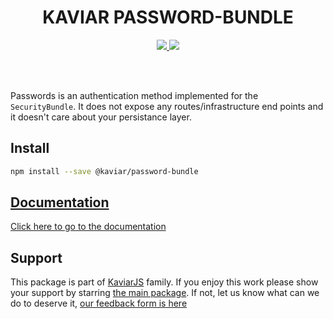 <h1 align="center">KAVIAR PASSWORD-BUNDLE</h1>

<p align="center">
  <a href="https://travis-ci.org/kaviarjs/password-bundle">
    <img src="https://api.travis-ci.org/kaviarjs/password-bundle.svg?branch=master" />
  </a>
  <a href="https://coveralls.io/github/kaviarjs/password-bundle?branch=master">
    <img src="https://coveralls.io/repos/github/kaviarjs/password-bundle/badge.svg?branch=master" />
  </a>
</p>

<br />
<br />

Passwords is an authentication method implemented for the `SecurityBundle`. It does not expose any routes/infrastructure end points and it doesn't care about your persistance layer.

## Install

```bash
npm install --save @kaviar/password-bundle
```

## [Documentation](./DOCUMENTATION.md)

[Click here to go to the documentation](./DOCUMENTATION.md)

## Support

This package is part of [KaviarJS](https://www.kaviarjs.com) family. If you enjoy this work please show your support by starring [the main package](https://github.com/kaviarjs/kaviar). If not, let us know what can we do to deserve it, [our feedback form is here](https://forms.gle/DTMg5Urgqey9QqLFA)
